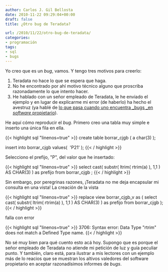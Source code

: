 ```yaml
---
author: Carlos J. Gil Bellosta
date: 2010-11-22 09:29:04+00:00
draft: false
title: ¿Otro bug de Teradata?

url: /2010/11/22/otro-bug-de-teradata/
categories:
- programación
tags:
- sql
- bugs
---
```


Yo creo que es un _bug_, vamos. Y tengo tres motivos para creerlo:

1. Teradata no hace lo que se espera que haga.
2. No he encontrado por ahí motivo técnico alguno que proscriba razonadamente lo que intento hacer.
3. He hablado con un señor empleado de Teradata, le he enviado el ejemplo y en lugar de explicarme mi error (de haberlo) ha hecho el avestruz (ya hablé de [lo que pasa cuando uno encuentra _bugs _en _software_ propietario](http://www.datanalytics.com/blog/2010/07/19/que-hacer-y-no-hacer-con-los-bichitos-que-uno-encuentra/)).

He aquí cómo reproducir el _bug_. Primero creo una tabla muy simple e inserto una única fila en ella.


{{< highlight sql "linenos=true" >}}
create table borrar_cjgb (
    a char(3)
);

insert into borrar_cjgb values(  'P21' );
{{< / highlight >}}


Selecciono el prefijo, "P", del valor que he insertado:


{{< highlight sql "linenos=true" >}}
select
    cast( substr( ltrim( rtrim(a) ), 1,1 ) AS CHAR(3) ) as prefijo
    from borrar_cjgb
;
{{< / highlight >}}


Sin embargo, por peregrinas razones, ¡Teradata no me deja encapsular mi consulta en una vista! La creación de la vista


{{< highlight sql "linenos=true" >}}
replace view borrar_cjgb_v as (
    select
        cast( substr( ltrim( rtrim(a) ), 1,1 ) AS CHAR(3) ) as prefijo
        from borrar_cjgb
);
{{< / highlight >}}


falla con error


{{< highlight sql "linenos=true" >}}
3706: Syntax error: Data Type "rtrim" does not match a Defined Type name.
{{< / highlight >}}


No sé muy bien para qué cuento esto acá hoy. Supongo que es porque el señor empleado de Teradata no atiende mi petición de luz y guía peculiar punto. Y también, claro está, para ilustrar a mis lectores con un ejemplo más de lo reacios que se muestran los altivos valedores del software propietario en aceptar razonadísimos informes de _bugs_.
